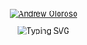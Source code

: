 <p align="center">
  <a href="https://www.facebook.com/aroloroso/" target="_blank">
    <img src="https://user-images.githubusercontent.com/101156843/235120554-8e015030-5ac0-4fc9-8259-cbcbcf46ef6b.png" alt="Andrew Oloroso" />
  </a>
</p>

<p align="center">
  <img src="https://readme-typing-svg.demolab.com?font=Bruno+Ace+SC&duration=1500&pause=1000&color=F3F73B&center=true&vCenter=true&width=435&lines=Do+you+know+that+text%3F;Seems+familiar+right%3F;That's+my+name+!;In+baybayin+%3A);And+its+CLICKABLE+!;Hi+!;I'm+a+Computer+Science+Student;I'm+Aspiring+Technopreneur+;I+like+to+Build+Connections;and+New+Day+is+New+Learnings;Future+SOFTWARE+ENGINEER;or+a+GAME+DEVELOPER;or+a+FRONT-END+DEVELOPER;or+a+BACK-END+DEVELOPER;or+a+FULL-STACK+DEVELOPER!;ewan+bahala+na+si+Lord;Say+HI+to+me+if+you+see+me+%3A)" alt="Typing SVG" />
</p>

<br/>




<!--
**ChadxScript/ChadxScript** is a ✨ _special_ ✨ repository because its `README.md` (this file) appears on your GitHub profile.

Here are some ideas to get you started:

- 🔭 I’m currently working on ...
- 🌱 I’m currently learning ...
- 👯 I’m looking to collaborate on ...
- 🤔 I’m looking for help with ...
- 💬 Ask me about ...
- 📫 How to reach me: ...
- 😄 Pronouns: ...
- ⚡ Fun fact: ...
-->
